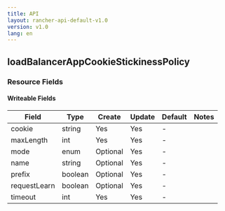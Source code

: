 ```yaml
---
title: API
layout: rancher-api-default-v1.0
version: v1.0
lang: en
---
```


## loadBalancerAppCookieStickinessPolicy



### Resource Fields

#### Writeable Fields

Field | Type | Create | Update | Default | Notes
---|---|---|---|---|---
cookie | string | Yes | Yes | - | 
maxLength | int | Yes | Yes | - | 
mode | enum | Optional | Yes | - | 
name | string | Optional | Yes | - | 
prefix | boolean | Optional | Yes | - | 
requestLearn | boolean | Optional | Yes | - | 
timeout | int | Yes | Yes | - | 



<br>
